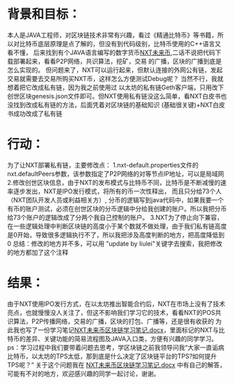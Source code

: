 # 背景和目标：
本人是JAVA工程师，对区块链技术非常有兴趣，看过《精通比特币》等书籍，所以对比特币底层原理是点了解的，但没有到代码级别，比特币使用的C++语言又看不懂，
后来找到有个JAVA语言编写的数字货币[NXT未来币](https://github.com/Blackcomb/nxt),二话不说把代码下载部署起来，看看P2P网络，共识算法，挖矿，交易
的广播，区块的广播到底是怎么实现的。
但问题来了，NXT可以运行起来，但默认连接的外网公有链，发起交易就需要去交易所购买NXT币，这样怎么方便测试Debug呢？
当然不行，我就想着把它改成私有链，因为我之前使用过
以太坊的私有链Geth客户端，只用改下创世区块genesis.json文件即可。但NXT使用私有链没这么简单，看NXT白皮书也没找到改成私有链的方法，后面凭着对区块链的基础知识
(基础很关键)+NXT白皮书成功改成了私有链

# 行动：
为了让NXT部署私有链，主要修改点：
1.nxt-default.properties文件的nxt.defaultPeers参数，该参数指定了P2P网络的对等节点IP地址，可以是局域网
2.修改创世区块信息，由于NXT的发布模式与比特币不同，比特币是不断减慢的速率逐步发出，NXT是IPO发行模式，将所有的币一次性释出， 而且只分给73个人（NXT团队开发人员或利益相关方）,
分币的逻辑写到java代码中，如果我要一个有币的账户测试，必须在创世区块的分币逻辑中分给我创建的账户。所以我把分币给73个账户的逻辑改成了分两个我自己控制的账户。
3.NXT为了停止向下兼容，在一些逻辑处理中判断区块链的高度小于某个数就不做处理，由于我们私有链高度是0开始，导致很多逻辑执行不了，所以我把涉及高度判断的地方，把高度降低到0
总结：修改的地方并不多，可以用 "update by liulei"关键字去搜索，我把修改的地方都加了这个注释

# 结果：
由于NXT使用IPO发行方式，在以太坊推出智能合约后，NXT在市场上没有了技术亮点，也就慢慢没人关注了，但这不影响我们学习它的技术，看看NXT的POS共识算法，P2P传播网络，交易的广播，区块的打包、广播等，还是很有收获的
为此我也写了一份学习笔记[NXT未来币区块链学习笔记.docx](https://github.com/liulei0903/nxt-private-chain/blob/master/private-chain-nxt-master/docs/NXT%E6%9C%AA%E6%9D%A5%E5%B8%81%E5%8C%BA%E5%9D%97%E9%93%BE%E5%AD%A6%E4%B9%A0%E7%AC%94%E8%AE%B0.docx)，里面标记的NXT与比特币的差异、关键功能的简易流程图及JAVA入口类，方便有兴趣的同学学习。
ps：学习过程中我们要带着问题去思考，学区块链之前我领导问我“大家一直诟病比特币，以太坊的TPS太低，那到底是什么决定了区块链平台的TPS?如何提升TPS呢？”
关于这个问题我在 [NXT未来币区块链学习笔记.docx](https://github.com/liulei0903/nxt-private-chain/blob/master/private-chain-nxt-master/docs/NXT%E6%9C%AA%E6%9D%A5%E5%B8%81%E5%8C%BA%E5%9D%97%E9%93%BE%E5%AD%A6%E4%B9%A0%E7%AC%94%E8%AE%B0.docx) 中有自己的解答，可能有不对的地方，欢迎感兴趣的同学一起讨论，谢谢。